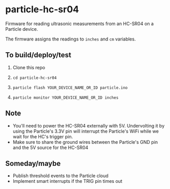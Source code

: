 # particle-hc-sr04

Firmware for reading ultrasonic measurements from an HC-SR04 on a Particle device.

The firmware assigns the readings to `inches` and `cm` variables.

## To build/deploy/test

1. Clone this repo

2. `cd particle-hc-sr04` 

3. `particle flash YOUR_DEVICE_NAME_OR_ID particle.ino`

4. `particle monitor YOUR_DEVICE_NAME_OR_ID inches`

## Note

* You'll need to power the HC-SR04 externally with 5V. Undervolting it by using the Particle's 3.3V pin will interrupt the Particle's WiFi while we wait for the HC's trigger pin.
* Make sure to share the ground wires between the Particle's GND pin and the 5V source for the HC-SR04

## Someday/maybe

* Publish threshold events to the Particle cloud
* Implement smart interrupts if the TRIG pin times out
